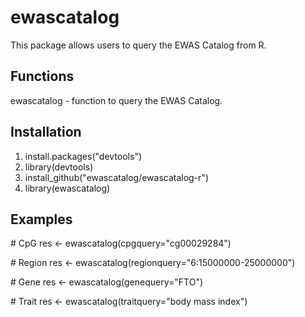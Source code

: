 # ewascatalog
This package allows users to query the EWAS Catalog from R.

## Functions
ewascatalog - function to query the EWAS Catalog.

## Installation
1. install.packages("devtools")
2. library(devtools)
3. install_github("ewascatalog/ewascatalog-r")
4. library(ewascatalog)

## Examples
\# CpG
res <- ewascatalog(cpgquery="cg00029284")

\# Region
res <- ewascatalog(regionquery="6:15000000-25000000")

\# Gene
res <- ewascatalog(genequery="FTO")

\# Trait
res <- ewascatalog(traitquery="body mass index")

